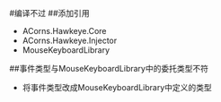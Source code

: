 #编译不过
##添加引用
* ACorns.Hawkeye.Core
* ACorns.Hawkeye.Injector
* MouseKeyboardLibrary

##事件类型与MouseKeyboardLibrary中的委托类型不符
* 将事件类型改成MouseKeyboardLibrary中定义的类型

